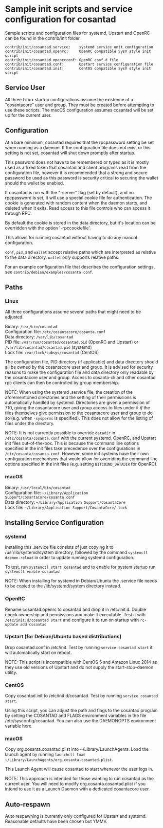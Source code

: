 Sample init scripts and service configuration for cosantad
==========================================================

Sample scripts and configuration files for systemd, Upstart and OpenRC
can be found in the contrib/init folder.

    contrib/init/cosantad.service:    systemd service unit configuration
    contrib/init/cosantad.openrc:     OpenRC compatible SysV style init script
    contrib/init/cosantad.openrcconf: OpenRC conf.d file
    contrib/init/cosantad.conf:       Upstart service configuration file
    contrib/init/cosantad.init:       CentOS compatible SysV style init script

Service User
---------------------------------

All three Linux startup configurations assume the existence of a "cosantacore" user
and group.  They must be created before attempting to use these scripts.
The macOS configuration assumes cosantad will be set up for the current user.

Configuration
---------------------------------

At a bare minimum, cosantad requires that the rpcpassword setting be set
when running as a daemon.  If the configuration file does not exist or this
setting is not set, cosantad will shut down promptly after startup.

This password does not have to be remembered or typed as it is mostly used
as a fixed token that cosantad and client programs read from the configuration
file, however it is recommended that a strong and secure password be used
as this password is security critical to securing the wallet should the
wallet be enabled.

If cosantad is run with the "-server" flag (set by default), and no rpcpassword is set,
it will use a special cookie file for authentication. The cookie is generated with random
content when the daemon starts, and deleted when it exits. Read access to this file
controls who can access it through RPC.

By default the cookie is stored in the data directory, but it's location can be overridden
with the option '-rpccookiefile'.

This allows for running cosantad without having to do any manual configuration.

`conf`, `pid`, and `wallet` accept relative paths which are interpreted as
relative to the data directory. `wallet` *only* supports relative paths.

For an example configuration file that describes the configuration settings,
see `contrib/debian/examples/cosanta.conf`.

Paths
---------------------------------

### Linux

All three configurations assume several paths that might need to be adjusted.

Binary:              `/usr/bin/cosantad`  
Configuration file:  `/etc/cosantacore/cosanta.conf`  
Data directory:      `/var/lib/cosantad`  
PID file:            `/var/run/cosantad/cosantad.pid` (OpenRC and Upstart) or `/var/lib/cosantad/cosantad.pid` (systemd)  
Lock file:           `/var/lock/subsys/cosantad` (CentOS)  

The configuration file, PID directory (if applicable) and data directory
should all be owned by the cosantacore user and group.  It is advised for security
reasons to make the configuration file and data directory only readable by the
cosantacore user and group.  Access to cosanta-cli and other cosantad rpc clients
can then be controlled by group membership.

NOTE: When using the systemd .service file, the creation of the aforementioned
directories and the setting of their permissions is automatically handled by
systemd. Directories are given a permission of 710, giving the cosantacore user and group
access to files under it _if_ the files themselves give permission to the
cosantacore user and group to do so (e.g. when `-sysperms` is specified). This does not allow
for the listing of files under the directory.

NOTE: It is not currently possible to override `datadir` in
`/etc/cosanta/cosanta.conf` with the current systemd, OpenRC, and Upstart init
files out-of-the-box. This is because the command line options specified in the
init files take precedence over the configurations in
`/etc/cosanta/cosanta.conf`. However, some init systems have their own
configuration mechanisms that would allow for overriding the command line
options specified in the init files (e.g. setting `BITCOIND_DATADIR` for
OpenRC).

### macOS

Binary:              `/usr/local/bin/cosantad`  
Configuration file:  `~/Library/Application Support/CosantaCore/cosanta.conf`  
Data directory:      `~/Library/Application Support/CosantaCore`  
Lock file:           `~/Library/Application Support/CosantaCore/.lock`  

Installing Service Configuration
-----------------------------------

### systemd

Installing this .service file consists of just copying it to
/usr/lib/systemd/system directory, followed by the command
`systemctl daemon-reload` in order to update running systemd configuration.

To test, run `systemctl start cosantad` and to enable for system startup run
`systemctl enable cosantad`

NOTE: When installing for systemd in Debian/Ubuntu the .service file needs to be copied to the /lib/systemd/system directory instead.

### OpenRC

Rename cosantad.openrc to cosantad and drop it in /etc/init.d.  Double
check ownership and permissions and make it executable.  Test it with
`/etc/init.d/cosantad start` and configure it to run on startup with
`rc-update add cosantad`

### Upstart (for Debian/Ubuntu based distributions)

Drop cosantad.conf in /etc/init.  Test by running `service cosantad start`
it will automatically start on reboot.

NOTE: This script is incompatible with CentOS 5 and Amazon Linux 2014 as they
use old versions of Upstart and do not supply the start-stop-daemon utility.

### CentOS

Copy cosantad.init to /etc/init.d/cosantad. Test by running `service cosantad start`.

Using this script, you can adjust the path and flags to the cosantad program by
setting the COSANTAD and FLAGS environment variables in the file
/etc/sysconfig/cosantad. You can also use the DAEMONOPTS environment variable here.

### macOS

Copy org.cosanta.cosantad.plist into ~/Library/LaunchAgents. Load the launch agent by
running `launchctl load ~/Library/LaunchAgents/org.cosanta.cosantad.plist`.

This Launch Agent will cause cosantad to start whenever the user logs in.

NOTE: This approach is intended for those wanting to run cosantad as the current user.
You will need to modify org.cosanta.cosantad.plist if you intend to use it as a
Launch Daemon with a dedicated cosantacore user.

Auto-respawn
-----------------------------------

Auto respawning is currently only configured for Upstart and systemd.
Reasonable defaults have been chosen but YMMV.
